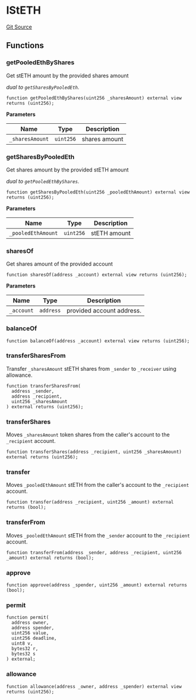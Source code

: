# IStETH

[Git Source](https://github.com/lidofinance/community-staking-module/blob/5d5ee8e87614e268bb3181747a86b3f5fe7a75e2/src/interfaces/IStETH.sol)

## Functions

### getPooledEthByShares

Get stETH amount by the provided shares amount

_dual to `getSharesByPooledEth`._

```solidity
function getPooledEthByShares(uint256 _sharesAmount) external view returns (uint256);
```

**Parameters**

| Name            | Type      | Description   |
| --------------- | --------- | ------------- |
| `_sharesAmount` | `uint256` | shares amount |

### getSharesByPooledEth

Get shares amount by the provided stETH amount

_dual to `getPooledEthByShares`._

```solidity
function getSharesByPooledEth(uint256 _pooledEthAmount) external view returns (uint256);
```

**Parameters**

| Name               | Type      | Description  |
| ------------------ | --------- | ------------ |
| `_pooledEthAmount` | `uint256` | stETH amount |

### sharesOf

Get shares amount of the provided account

```solidity
function sharesOf(address _account) external view returns (uint256);
```

**Parameters**

| Name       | Type      | Description               |
| ---------- | --------- | ------------------------- |
| `_account` | `address` | provided account address. |

### balanceOf

```solidity
function balanceOf(address _account) external view returns (uint256);
```

### transferSharesFrom

Transfer `_sharesAmount` stETH shares from `_sender` to `_receiver` using allowance.

```solidity
function transferSharesFrom(
  address _sender,
  address _recipient,
  uint256 _sharesAmount
) external returns (uint256);
```

### transferShares

Moves `_sharesAmount` token shares from the caller's account to the `_recipient` account.

```solidity
function transferShares(address _recipient, uint256 _sharesAmount) external returns (uint256);
```

### transfer

Moves `_pooledEthAmount` stETH from the caller's account to the `_recipient` account.

```solidity
function transfer(address _recipient, uint256 _amount) external returns (bool);
```

### transferFrom

Moves `_pooledEthAmount` stETH from the `_sender` account to the `_recipient` account.

```solidity
function transferFrom(address _sender, address _recipient, uint256 _amount) external returns (bool);
```

### approve

```solidity
function approve(address _spender, uint256 _amount) external returns (bool);
```

### permit

```solidity
function permit(
  address owner,
  address spender,
  uint256 value,
  uint256 deadline,
  uint8 v,
  bytes32 r,
  bytes32 s
) external;
```

### allowance

```solidity
function allowance(address _owner, address _spender) external view returns (uint256);
```
